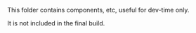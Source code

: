 This folder contains components, etc, useful for dev-time only.

It is not included in the final build.
